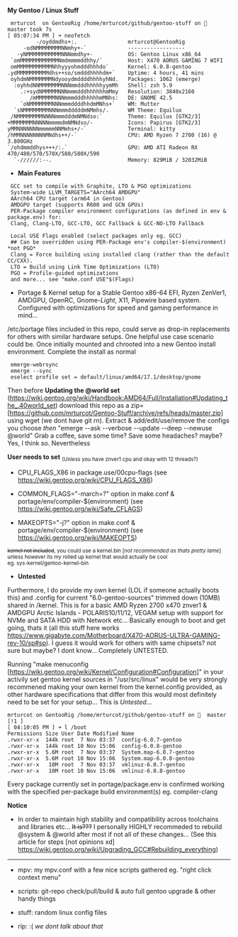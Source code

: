 **My Gentoo / Linux Stuff**
   
   
```
 mrturcot  on GentooRig /home/mrturcot/github/gentoo-stuff on   master took 7s
[ 05:07:34 PM ] ➜ neofetch
         -/oyddmdhs+:.                mrturcot@GentooRig 
     -odNMMMMMMMMNNmhy+-`             ------------------ 
   -yNMMMMMMMMMMMNNNmmdhy+-           OS: Gentoo Linux x86_64 
 `omMMMMMMMMMMMMNmdmmmmddhhy/`        Host: X470 AORUS GAMING 7 WIFI 
 omMMMMMMMMMMMNhhyyyohmdddhhhdo`      Kernel: 6.0.8-gentoo 
.ydMMMMMMMMMMdhs++so/smdddhhhhdm+`    Uptime: 4 hours, 41 mins 
 oyhdmNMMMMMMMNdyooydmddddhhhhyhNd.   Packages: 1062 (emerge) 
  :oyhhdNNMMMMMMMNNNmmdddhhhhhyymMh   Shell: zsh 5.9 
    .:+sydNMMMMMNNNmmmdddhhhhhhmMmy   Resolution: 3840x2160 
       /mMMMMMMNNNmmmdddhhhhhmMNhs:   DE: GNOME 42.5 
    `oNMMMMMMMNNNmmmddddhhdmMNhs+`    WM: Mutter 
  `sNMMMMMMMMNNNmmmdddddmNMmhs/.      WM Theme: Equilux 
 /NMMMMMMMMNNNNmmmdddmNMNdso:`        Theme: Equilux [GTK2/3] 
+MMMMMMMNNNNNmmmmdmNMNdso/-           Icons: Papirus [GTK2/3] 
yMMNNNNNNNmmmmmNNMmhs+/-`             Terminal: kitty 
/hMMNNNNNNNNMNdhs++/-`                CPU: AMD Ryzen 7 2700 (16) @ 3.800GHz 
`/ohdmmddhys+++/:.`                   GPU: AMD ATI Radeon RX 470/480/570/570X/580/580X/590 
  `-//////:--.                        Memory: 829MiB / 32032MiB 
```
   

 - **Main Features**
```
 GCC set to compile with Graphite, LTO & PGO optimizations  
 System-wide LLVM_TARGETS="AArch64 AMDGPU" 
 AArch64 CPU target (arm64 in Gentoo) 
 AMDGPU target (supports R600 and GCN GPUs)  
 PER-Package compiler environment configurations (as defined in env & package.env) for:  
 Clang, Clang-LTO, GCC-LTO, GCC Fallback & GCC-NO-LTO Fallback 
   
 Local USE Flags enabled (select packages only eg. GCC)  
 ## Can be overridden using PER-Package env's compiler-$(environment) *not PGO*  
 Clang = Force building using installed clang (rather than the default CC/CXX).  
 LTO = Build using Link Time Optimizations (LTO)  
 PGO = Profile-guided optimizations   
 and more... see "make.conf USE"$(Flags)
```  

   
  - Portage & Kernel setup for a Stable Gentoo x86-64 EFI, Ryzen ZenVer1, AMDGPU, OpenRC, Gnome-*Light*, X11, Pipewire based system. Configured with optimizations for speed and gaming performance in mind...  
   
   
 /etc/portage files included in this repo, could serve as drop-in replacements for others with similar hardware setups. One helpful use case scenario could be. Once initially mounted and chrooted into a new Gentoo install environment. Complete the install as normal 

```
 emerge-webrsync
 emerge --sync
 eselect profile set = default/linux/amd64/17.1/desktop/gnome
```

Then before **Updating the @world set** (https://wiki.gentoo.org/wiki/Handbook:AMD64/Full/Installation#Updating_the_.40world_set) download this repo as a zip=[https://github.com/mrturcot/Gentoo-Stuff/archive/refs/heads/master.zip] using wget (we dont have git rn). Extract & add/edit/use/remove the configs you choose *then* "emerge --ask --verbose --update --deep --newuse @world" Grab a coffee, save some time? Save some headaches? maybe? Yes, I think so. Nevertheless   
   
 **User needs to set** <sub>(Unless you have znver1 cpu and okay with 12 threads?)</sub>   
 
  - CPU_FLAGS_X86 in package.use/00cpu-flags (see https://wiki.gentoo.org/wiki/CPU_FLAGS_X86)  

  - COMMON_FLAGS="-march=?" option in make.conf & portage/env/compiler-$(environment) (see https://wiki.gentoo.org/wiki/Safe_CFLAGS)  

  - MAKEOPTS="-j?" option in make.conf & portage/env/compiler-$(environment) (see https://wiki.gentoo.org/wiki/MAKEOPTS)   
   
   
<sub>~~kernel not included~~, you could use a kernel.bin [*not recommended as thats pretty lame*] unless however its my rolled up kernel that would actually be cool  
eg. sys-kernel/gentoo-kernel-bin</sub>   
   
  
 - **Untested**  

Furthermore, I do provide my own kernel (LOL if someone actually boots this) and .config for current "6.0-gentoo-sources" trimmed down (10MB) shared in /kernel. This is for a basic AMD Ryzen 2700 x470 znver1 & AMDGPU Arctic Islands - POLARIS10/11/12, VEGAM setup with support for NVMe and SATA HDD with Network etc... Basically enough to boot and get going, thats it (all this stuff here works https://www.gigabyte.com/Motherboard/X470-AORUS-ULTRA-GAMING-rev-10/sp#sp). I guess it would work for others with same chipsets? not sure but maybe? I dont know... Completely UNTESTED.    

Running "make menuconfig [https://wiki.gentoo.org/wiki/Kernel/Configuration#Configuration]" in your activily set gentoo kernel sources in "/usr/src/linux" would be very strongly recommened making your own kernel from the kernel.config provided, as other hardware specifications that differ from this would most definitely need to be set for your setup... This is *Untested*...     
   
   
   
```
mrturcot on GentooRig /home/mrturcot/github/gentoo-stuff on   master [!1 ]
[ 04:10:05 PM ] ➜ l /boot
Permissions Size User Date Modified Name
.rwxr-xr-x  144k root  7 Nov 03:37  config-6.0.7-gentoo
.rwxr-xr-x  144k root 10 Nov 15:06  config-6.0.8-gentoo
.rwxr-xr-x  5.6M root  7 Nov 03:37  System.map-6.0.7-gentoo
.rwxr-xr-x  5.6M root 10 Nov 15:06  System.map-6.0.8-gentoo
.rwxr-xr-x   10M root  7 Nov 03:37  vmlinuz-6.0.7-gentoo
.rwxr-xr-x   10M root 10 Nov 15:06  vmlinuz-6.0.8-gentoo
```

   
Every package currently set in portage/package.env is confirmed working with the specified per-package build environment(s) eg. compiler-clang   
   

**Notice**
   - In order to maintain high stability and compatibility across toolchains and libraries etc... ~~It is???~~ I personally HIGHLY recommeded to rebuild @system & @world after most if not all of these changes...  (See this article for steps [not opinions xd] https://wiki.gentoo.org/wiki/Upgrading_GCC#Rebuilding_everything)
   
   
------------------------------
    
   
 - mpv: my mpv.conf with a few nice scripts gathered eg. "right click context menu"  

 - scripts: git-repo check/pull/build & auto full gentoo upgrade & other handy things  

 - stuff: random linux config files  

 - rip: :( *we dont talk about that*  
